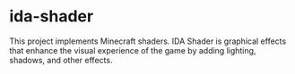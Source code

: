 # ida-shader
This project implements Minecraft shaders. IDA Shader is graphical effects that enhance the visual experience of the game by adding lighting, shadows, and other effects.
